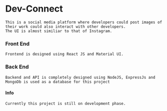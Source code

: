 # Dev-Connect

    This is a social media platform where developers could post images of their work could also interact with other developers.
    The UI is almost similiar to that of Instagram.

### Front End

    Frontend is designed using React JS and Material UI.

### Back End

    Backend and API is completely designed using NodeJS, ExpressJs and MongoDb is used as a database for this project

#### Info
    
    Currently this project is still on development phase.
    
